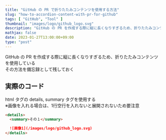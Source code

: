 ```yaml
---
title: "GitHub の PR で折りたたみコンテンツを使用する方法"
slug: "how-to-accordion-content-with-pr-for-github"
tags: [ "GitHub", "Tool" ]
thumbnail: "images/logo/github_logo.svg"
description: "GitHub の PR を作成する際に縦に長くなりすぎるため、折りたたみコンテンツを使用している その方法を備忘録として残しておく"
mathjax: false
date: 2023-01-27T13:00:00+09:00
type: "post"
---
```


GitHub の PR を作成する際に縦に長くなりすぎるため、折りたたみコンテンツを使用している  
その方法を備忘録として残しておく

## 実際のコード

html タグの details, summary タグを使用する  
※画像を入れる場合は、1行空行を入れないと展開されないため要注意

```md
<details>
  <summary>その１</summary>

  ![画像1](/images/logo/github_logo.svg)
</details>
```
